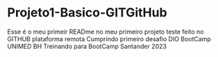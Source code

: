 # Projeto1-Basico-GITGitHub
Esse é o meu primeir READme no meu primeiro projeto teste feito no GITHUB plataforma remota
Cumprindo primeiro desafio DIO BootCamp UNIMED BH
Treinando para BootCamp Santander 2023

